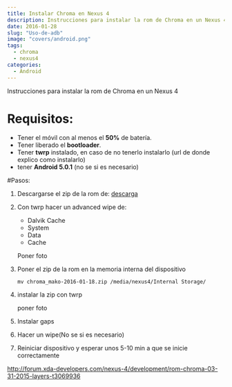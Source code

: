 ```yaml
---
title: Instalar Chroma en Nexus 4
description: Instrucciones para instalar la rom de Chroma en un Nexus 4
date: 2016-01-28
slug: "Uso-de-adb"
image: "covers/android.png"
tags:
  - chroma
  - nexus4
categories: 
  - Android
---
```



Instrucciones para instalar la rom de Chroma en un Nexus 4

# Requisitos:

* Tener el móvil con al menos el **50%** de batería.
* Tener liberado el **bootloader**.
* Tener **twrp** instalado, en caso de no tenerlo instalarlo
(url de donde explico como instalarlo)
* tener **Android 5.0.1** (no se si es necesario)


#Pasos:
1. Descargarse el zip de la rom de: [descarga][rom]

2. Con twrp hacer un advanced wipe de:
    * Dalvik Cache
    * System
    * Data
    * Cache

    Poner foto


3. Poner el zip de la rom en la memoria interna del dispositivo

    `mv chroma_mako-2016-01-18.zip /media/nexus4/Internal Storage/`

4. instalar la zip con twrp

    poner foto

5. Instalar gaps

[rom]: https://www.androidfilehost.com/?fid=24369303960688159

6. Hacer un wipe(No se si es necesario)

7. Reiniciar dispositivo y esperar unos 5-10 min a que se inicie correctamente


http://forum.xda-developers.com/nexus-4/development/rom-chroma-03-31-2015-layers-t3069936
